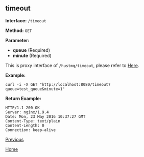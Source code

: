## timeout ##

**Interface:** `/timeout`

**Method:** `GET`

**Parameter:** 

*  **queue** (Required)  
*  **minute** (Required)  
  
This is proxy interface of `/hustmq/timeout`, please refer to [Here](../hustmq/timeout.md).

**Example:**

    curl -i -X GET "http://localhost:8080/timeout?queue=test_queue&minute=1"

**Return Example:**

    HTTP/1.1 200 OK
    Server: nginx/1.9.4
    Date: Mon, 23 May 2016 10:37:27 GMT
    Content-Type: text/plain
    Content-Length: 0
    Connection: keep-alive

[Previous](../ha.md)

[Home](../../index.md)